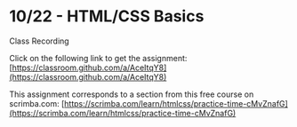 # 10/22 - HTML/CSS Basics

Class Recording



Click on the following link to get the assignment: [https://classroom.github.com/a/AceItqY8](https://classroom.github.com/a/AceItqY8)

This assignment corresponds to a section from this free course on scrimba.com: [https://scrimba.com/learn/htmlcss/practice-time-cMvZnafG](https://scrimba.com/learn/htmlcss/practice-time-cMvZnafG)

